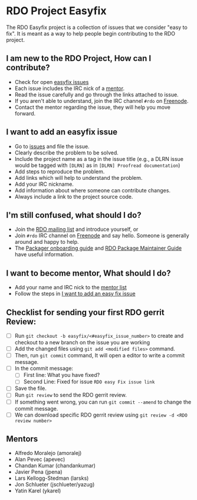 # RDO Project Easyfix
The RDO Easyfix project is a collection of issues that we consider
"easy to fix".  It is meant as a way to help people begin contributing
to the RDO project.

## I am new to the RDO Project, How can I contribute?
* Check for open [easyfix issues][easyfix-issues]
* Each issue includes the IRC nick of a [mentor](#mentors).
* Read the issue carefully and go through the links attached to issue.
* If you aren't able to understand, join the IRC channel `#rdo` on [Freenode][].
* Contact the mentor regarding the issue, they will help you move forward.

[easyfix-issues]: https://github.com/redhat-openstack/easyfix/issues
[freenode]: https://freenode.net/

## I want to add an easyfix issue
* Go to [issues][] and file the issue.
* Clearly describe the problem to be solved.
* Include the project name as a tag in the issue title (e.g., a DLRN issue would be tagged with `[DLRN]` as in `[DLRN] Proofread documentation`)
* Add steps to reproduce the problem.
* Add links which will help to understand the problem.
* Add your IRC nickname.
* Add information about where someone can contribute changes.
* Always include a link to the project source code.

[issues]: https://github.com/redhat-openstack/easyfix/issues

## I'm still confused, what should I do?
* Join the [RDO mailing list](https://www.redhat.com/mailman/listinfo/rdo-list) and introduce yourself, or
* Join `#rdo` IRC channel on [Freenode][] and say hello.  Someone is generally around and happy to help.
* The [Packager onboarding guide][onboarding] and [RDO Package Maintainer Guide][maintainer] have useful information.

[onboarding]: https://www.rdoproject.org/documentation/onboarding
[maintainer]: https://www.rdoproject.org/documentation/rdo-packaging

## I want to become mentor, What should I do?
* Add your name and IRC nick to the [mentor list](#mentors)
* Follow the steps in [I want to add an easy fix issue](#i-want-to-add-an-easyfix-issue)

## Checklist for sending your first RDO gerrit Review:

* [ ] Run `git checkout -b easyfix/<#easyfix_issue_number>` to create and checkout to a new branch on the issue you are working
* [ ] Add the changed files using `git add <modified files>` command.
* [ ] Then, run `git commit` command, It will open a editor to write a commit message.
* [ ] In the commit message:
   * [ ] First line: What you have fixed?
   * [ ] Second Line: Fixed for issue `RDO easy Fix issue link`
* [ ] Save the file.
* [ ] Run `git review` to send the RDO gerrit review.
* [ ] If something went wrong, you can run `git commit --amend` to change the commit message.
* [ ] We can download specific RDO gerrit review using `git review -d <RDO review number> `

## Mentors
* Alfredo Moralejo (amoralej)
* Alan Pevec (apevec)
* Chandan Kumar (chandankumar)
* Javier Pena (jpena)
* Lars Kellogg-Stedman (larsks)
* Jon Schlueter (jschlueter/yazug)
* Yatin Karel (ykarel)
